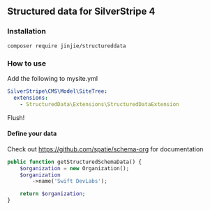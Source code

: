 ## Structured data for SilverStripe 4

### Installation

`composer require jinjie/structureddata`

### How to use

Add the following to mysite.yml

```yml
SilverStripe\CMS\Model\SiteTree:
  extensions:
    - StructuredData\Extensions\StructuredDataExtension
```

Flush!

#### Define your data

Check out https://github.com/spatie/schema-org for documentation

```php
public function getStructuredSchemaData() {
    $organization = new Organization();
    $organization
        ->name('Swift DevLabs');

    return $organization;
}
```
